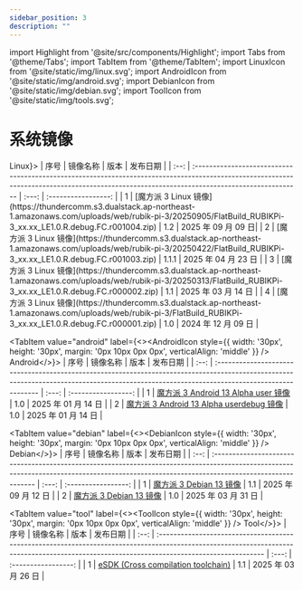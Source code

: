 ```yaml
---
sidebar_position: 3
description: ""
---
```


import Highlight from '@site/src/components/Highlight';
import Tabs from '@theme/Tabs';
import TabItem from '@theme/TabItem';
import LinuxIcon from '@site/static/img/linux.svg';
import AndroidIcon from '@site/static/img/android.svg';
import DebianIcon from '@site/static/img/debian.svg';
import ToolIcon from '@site/static/img/tools.svg';


# 系统镜像

<Tabs>
  <TabItem value="linux" label={<><LinuxIcon style={{ width: '30px', height: '30px', margin: '0px 10px 0px 0px', verticalAlign: 'middle' }} />Linux</>}>
| 序号 | 镜像名称                                                                                                                                                                                   | 版本  |      发布日期       |
| :--: | :----------------------------------------------------------------------------------------------------------------------------------------------------------------------------------------- | :---: | :-----------------: |
| 1 | [魔方派 3 Linux 镜像](https://thundercomm.s3.dualstack.ap-northeast-1.amazonaws.com/uploads/web/rubik-pi-3/20250905/FlatBuild_RUBIKPi-3_xx.xx_LE1.0.R.debug.FC.r001004.zip)   | 1.2         |  2025 年 09 月 09 日|
|  2   | [魔方派 3 Linux 镜像](https://thundercomm.s3.dualstack.ap-northeast-1.amazonaws.com/uploads/web/rubik-pi-3/20250422/FlatBuild_RUBIKPi-3_xx.xx_LE1.0.R.debug.FC.r001003.zip)                          | 1.1.1 | 2025 年 04 月 23 日 |
|  3   | [魔方派 3 Linux 镜像](https://thundercomm.s3.dualstack.ap-northeast-1.amazonaws.com/uploads/web/rubik-pi-3/20250313/FlatBuild_RUBIKPi-3_xx.xx_LE1.0.R.debug.FC.r000002.zip)                          |  1.1  | 2025 年 03 月 14 日 |
|  4   | [魔方派 3 Linux 镜像](https://thundercomm.s3.dualstack.ap-northeast-1.amazonaws.com/uploads/web/rubik-pi-3/FlatBuild_RUBIKPi-3_xx.xx_LE1.0.R.debug.FC.r000001.zip)                                   |  1.0  | 2024 年 12 月 09 日 |
  </TabItem>

  <TabItem value="android" label={<><AndroidIcon style={{ width: '30px', height: '30px', margin: '0px 10px 0px 0px', verticalAlign: 'middle' }} /> Android</>}>
| 序号 | 镜像名称                                                                                                                                                                                   | 版本  |      发布日期       |
| :--: | :----------------------------------------------------------------------------------------------------------------------------------------------------------------------------------------- | :---: | :-----------------: |
|  1   | [魔方派 3 Android 13 Alpha user 镜像](https://thundercomm.s3.dualstack.ap-northeast-1.amazonaws.com/uploads/web/rubik-pi-3/20250114/FlatBuild_RUBIKPi-3_xx.xx_LA3.0.R.user.FC.r000001.zip)           |  1.0  | 2025 年 01 月 14 日 |
|  2   | [魔方派 3 Android 13 Alpha userdebug 镜像](https://thundercomm.s3.dualstack.ap-northeast-1.amazonaws.com/uploads/web/rubik-pi-3/20250114/FlatBuild_RUBIKPi-3_xx.xx_LA3.0.R.userdebug.FC.r000001.zip) |  1.0  | 2025 年 01 月 14 日 |
  </TabItem>

  <TabItem value="debian" label={<><DebianIcon style={{ width: '30px', height: '30px', margin: '0px 10px 0px 0px',  verticalAlign: 'middle' }} /> Debian</>}>
    | 序号 | 镜像名称                                                                                                                                                                                   | 版本  |      发布日期       |
| :--: | :----------------------------------------------------------------------------------------------------------------------------------------------------------------------------------------- | :---: | :-----------------: |
| 1       |  [魔方派 3 Debian 13 镜像](https://thundercomm.s3.dualstack.ap-northeast-1.amazonaws.com/uploads/web/rubik-pi-3/20250912/FlatBuild_RUBIKPi-3_xx.xx_Debian13.R.Desktop.FC.r001002.zip)                      | 1.1 |  2025 年 09 月 12 日 | 
|  2   | [魔方派 3 Debian 13 镜像](https://thundercomm.s3.dualstack.ap-northeast-1.amazonaws.com/uploads/web/rubik-pi-3/20250331/FlatBuild_RUBIKPi-3_xx.xx_Debian13.R.debug.ES.r000001.zip)                   |  1.0  | 2025 年 03 月 31 日 |

  </TabItem>

  <TabItem value="tool" label={<><ToolIcon style={{ width: '30px', height: '30px', margin: '0px 10px 0px 0px',  verticalAlign: 'middle' }} /> Tool</>}>
   | 序号 | 镜像名称                                                                                                                                                                                   | 版本  |      发布日期       |
| :--: | :----------------------------------------------------------------------------------------------------------------------------------------------------------------------------------------- | :---: | :-----------------: |
|  1   | [eSDK (Cross compilation toolchain)](https://thundercomm.s3.dualstack.ap-northeast-1.amazonaws.com/uploads/web/rubik-pi-3/20250325/toolchains_V1.1.0.zip)                                            |  1.1  | 2025 年 03 月 26 日 |
  </TabItem>
</Tabs>